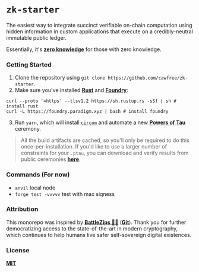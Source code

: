 # `zk-starter`

The easiest way to integrate succinct verifiable on-chain computation using hidden information in custom applications that execute on a credibly-neutral immutable public ledger.

Essentially, it's [__zero knowledge__](https://en.wikipedia.org/wiki/Zero-knowledge_proof) for those with zero knowledge.

### Getting Started

1. Clone the repository using `git clone https://github.com/cawfree/zk-starter`.
2. Make sure you've installed [__Rust__](https://www.rust-lang.org/) and [__Foundry__](https://github.com/foundry-rs/foundry):

```shell
curl --proto '=https' --tlsv1.2 https://sh.rustup.rs -sSf | sh # install rust
curl -L https://foundry.paradigm.xyz | bash # install foundry
```
3. Run `yarn`, which will install [`circom`](https://docs.circom.io/) and automate a new [__Powers of Tau__](https://zkproof.org/2021/06/30/setup-ceremonies/#:~:text=The%20first%20phase%20referred%20to,NP%2Drelation%2Dspecific%20CRS.) ceremony.
 
> All the build artifacts are cached, so you'll only be required to do this once-per-installation. If you'd like to use a larger number of constraints for your `.ptau`, you can download and verify results from public ceremonies [__here__](https://www.dropbox.com/sh/mn47gnepqu88mzl/AACaJkBU7mmCq8uU8ml0-0fma?dl=0).

### Commands (For now)
- `anvil` local node
- `forge test -vvvvv` test with max siqness

### Attribution

This monorepo was inspired by [__BattleZips 🏴‍☠️__](https://twitter.com/Battlezips) ([__Git__](https://github.com/BattleZips/BattleZips)). Thank you for further democratizing access to the state-of-the-art in modern cryptography, which continues to help humans live safer self-sovereign digital existences.

### License
[__MIT__](./LICENSE)

